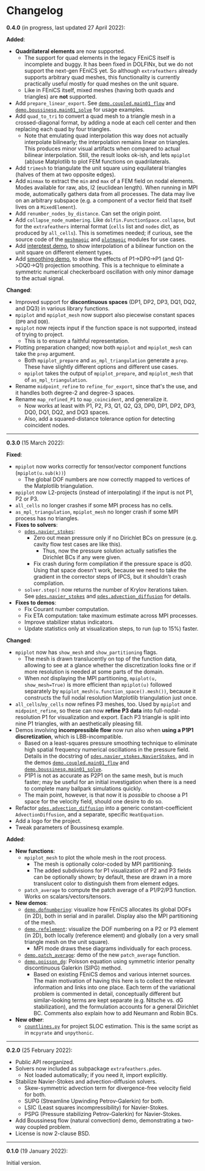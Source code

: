 # Changelog

**0.4.0** (in progress, last updated 27 April 2022):

**Added**:

- **Quadrilateral elements** are now supported.
  - The support for quad elements in the legacy FEniCS itself is incomplete and buggy. It has been fixed in DOLFINx, but we do not support the next-gen FEniCS yet. So although `extrafeathers` already supports arbitrary quad meshes, this functionality is currently practically useful mostly for quad meshes on the unit square.
  - Like in FEniCS itself, mixed meshes (having both quads and triangles) are **not** supported.
- Add `prepare_linear_export`. See [`demo.coupled.main01_flow`](demo/coupled/main01_flow.py) and [`demo.boussinesq.main01_solve`](demo/boussinesq/main01_solve.py) for usage examples.
- Add `quad_to_tri` to convert a quad mesh to a triangle mesh in a crossed-diagonal format, by adding a node at each cell center and then replacing each quad by four triangles.
  - Note that emulating quad interpolation this way does not actually interpolate bilinearly; the interpolation remains linear on triangles. This produces minor visual artifacts when compared to actual bilinear interpolation. Still, the result looks ok-ish, and lets `mpiplot` (ab)use Matplotlib to plot FEM functions on quadrilaterals.
- Add `trimesh` to triangulate the unit square using equilateral triangles (halves of them at two opposite edges).
- Add `minmax` to extract the `min` and `max` of a FEM field on nodal elements. Modes available for raw, abs, l2 (euclidean length). When running in MPI mode, automatically gathers data from all processes. The data may live on an arbitrary subspace (e.g. a component of a vector field that itself lives on a `MixedElement`).
- Add `renumber_nodes_by_distance`. Can set the origin point.
- Add `collapse_node_numbering`. Like `dolfin.FunctionSpace.collapse`, but for the `extrafeathers` internal format (`cells` list and `nodes` dict, as produced by `all_cells`). This is sometimes needed; if curious, see the source code of the [`meshmagic`](extrafeathers/meshmagic.py) and [`plotmagic`](extrafeathers/plotmagic.py) modules for use cases.
- Add [interptest demo](demo/interptest.py), to show interpolation of a bilinear function on the unit square on different element types.
- Add [smoothing demo](demo/smoothingtest.py), to show the effects of P1->DP0->P1 (and Q1->DQ0->Q1) projection smoothing. This is a technique to eliminate a symmetric numerical checkerboard oscillation with only minor damage to the actual signal.

**Changed**:

- Improved support for **discontinuous spaces** (DP1, DP2, DP3, DQ1, DQ2, and DQ3) in various library functions.
- `mpiplot` and `mpiplot_mesh` now support also piecewise constant spaces (`DP0` and `DQ0`).
- `mpiplot` now rejects input if the function space is not supported, instead of trying to project.
  - This is to ensure a faithful representation.
- Plotting preparation changed; now both `mpiplot` and `mpiplot_mesh` can take the `prep` argument.
  - Both `mpiplot_prepare` and `as_mpl_triangulation` generate a `prep`. These have slightly different options and different use cases.
  - `mpiplot` takes the output of `mpiplot_prepare`, and `mpiplot_mesh` that of `as_mpl_triangulation`.
- Rename `midpoint_refine` to `refine_for_export`, since that's the use, and it handles both degree-2 and degree-3 spaces.
- Rename `map_refined_P1` to `map_coincident`, and generalize it.
  - Now works at least with P1, P2, P3, Q1, Q2, Q3, DP0, DP1, DP2, DP3, DQ0, DQ1, DQ2, and DQ3 spaces.
  - Also, add a squared-distance tolerance option for detecting coincident nodes.


---


**0.3.0** (15 March 2022):

**Fixed**:

- `mpiplot` now works correctly for tensor/vector component functions (`mpiplot(u.sub(k))`)
  - The global DOF numbers are now correctly mapped to vertices of the Matplotlib triangulation.
- `mpiplot` now L2-projects (instead of interpolating) if the input is not P1, P2 or P3.
- `all_cells` no longer crashes if some MPI process has no cells.
- `as_mpl_triangulation`, `mpiplot_mesh` no longer crash if some MPI process has no triangles.
- **Fixes to solvers**:
  - [`pdes.navier_stokes`](extrafeathers/pdes/navier_stokes.py):
    - Zero out mean pressure only if no Dirichlet BCs on pressure (e.g. cavity flow test cases are like this).
      - Thus, now the pressure solution actually satisfies the Dirichlet BCs if any were given.
    - Fix crash during form compilation if the pressure space is dG0. Using that space doesn't work, because we need to take the gradient in the corrector steps of IPCS, but it shouldn't crash compilation.
  - `solver.step()` now returns the number of Krylov iterations taken. See [`pdes.navier_stokes`](extrafeathers/pdes/navier_stokes.py) and [`pdes.advection_diffusion`](extrafeathers/pdes/advection_diffusion.py) for details.
- **Fixes to demos**:
  - Fix Courant number computation.
  - Fix ETA computation: take maximum estimate across MPI processes.
  - Improve stabilizer status indicators.
  - Update statistics only at visualization steps, to run (up to 15%) faster.

**Changed**:

- `mpiplot` now has `show_mesh` and `show_partitioning` flags.
  - The mesh is drawn translucently on top of the function data, allowing to see at a glance whether the discretization looks fine or if more resolution is needed at some parts of the domain.
  - When *not* displaying the MPI partitioning, `mpiplot(u, show_mesh=True)` is more efficient than `mpiplot(u)` followed separately by `mpiplot_mesh(u.function_space().mesh())`, because it constructs the full nodal resolution Matplotlib triangulation just once.
- `all_cells`/`my_cells` now refines P3 meshes, too. Used by `mpiplot` and `midpoint_refine`, so these can now **refine P3 data** into full-nodal-resolution P1 for visualization and export. Each P3 triangle is split into nine P1 triangles, with an aesthetically pleasing fill.
- Demos involving **incompressible flow** now run also when **using a P1P1 discretization**, which is LBB-incompatible.
  - Based on a least-squares pressure smoothing technique to eliminate high spatial frequency numerical oscillations in the pressure field. Details in the docstring of [`pdes.navier_stokes.NavierStokes`](extrafeathers/pdes/navier_stokes.py), and in the demos [`demo.coupled.main01_flow`](demo/coupled/main01_flow.py) and [`demo.boussinesq.main01_solve`](demo/boussinesq/main01_solve.py).
  - P1P1 is not as accurate as P2P1 on the same mesh, but is much faster; may be useful for an initial investigation when there is a need to complete many ballpark simulations quickly.
  - The main point, however, is that now it is *possible* to choose a P1 space for the velocity field, should one desire to do so.
- Refactor [`pdes.advection_diffusion`](extrafeathers/pdes/advection_diffusion.py) into a generic constant-coefficient `AdvectionDiffusion`, and a separate, specific `HeatEquation`.
- Add a logo for the project.
- Tweak parameters of Boussinesq example.

**Added**:

- **New functions**:
  - `mpiplot_mesh` to plot the whole mesh in the root process.
    - The mesh is optionally color-coded by MPI partitioning.
    - The added subdivisions for P1 visualization of P2 and P3 fields can be optionally shown; by default, these are drawn in a more translucent color to distinguish them from element edges.
  - `patch_average` to compute the patch average of a P1/P2/P3 function. Works on scalars/vectors/tensors.
- **New demos**:
  - [`demo.dofnumbering`](demo/dofnumbering.py): visualize how FEniCS allocates its global DOFs (in 2D), both in serial and in parallel. Display also the MPI partitioning of the mesh.
  - [`demo.refelement`](demo/refelement.py): visualize the DOF numbering on a P2 or P3 element (in 2D), both locally (reference element) and globally (on a very small triangle mesh on the unit square).
    - MPI mode draws these diagrams individually for each process.
  - [`demo.patch_average`](demo/patch_average.py): demo of the new `patch_average` function.
  - [`demo.poisson_dg`](demo/poisson_dg.py): Poisson equation using symmetric interior penalty discontinuous Galerkin (SIPG) method.
    - Based on existing FEniCS demos and various internet sources. The main motivation of having this here is to collect the relevant information and links into one place. Each term of the variational problem is commented in detail, conceptually different but similar-looking terms are kept separate (e.g. Nitsche vs. dG stabilization), and the formulation accounts for a general Dirichlet BC. Comments also explain how to add Neumann and Robin BCs.
- **New other**:
  - [`countlines.py`](countlines.py) for project SLOC estimation. This is the same script as in `mcpyrate` and `unpythonic`.


---

**0.2.0** (25 February 2022):

- Public API reorganized.
- Solvers now included as subpackage `extrafeathers.pdes`.
  - Not loaded automatically; if you need it, import explicitly.
- Stabilize Navier-Stokes and advection-diffusion solvers.
  - Skew-symmetric advection term for divergence-free velocity field for both.
  - SUPG (Streamline Upwinding Petrov-Galerkin) for both.
  - LSIC (Least squares incompressibility) for Navier-Stokes.
  - PSPG (Pressure stabilizing Petrov-Galerkin) for Navier-Stokes.
- Add Boussinesq flow (natural convection) demo, demonstrating a two-way coupled problem.
- License is now 2-clause BSD.


---

**0.1.0** (19 January 2022):

Initial version.
